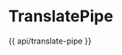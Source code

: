 <!-- ======================================================================
--- Search engine
title:          TranslatePipe
keywords:       TranslatePipe
description:    TranslatePipe.
--- Menu system
order:          60
text:           TranslatePipe
hidden:         false
umbel:          false
--- Page properties
id:             
document:       
layout:         layout-2-left
$-left:         #side-menu
searchable:     true
--- Side menu
side-menu-root:     /api
side-menu-header:   API
side-menu-top:      API
side-menu-depth:    1
======================================================================= -->

# TranslatePipe

{{ api/translate-pipe }}
